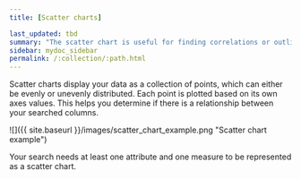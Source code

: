 ```yaml
---
title: [Scatter charts]

last_updated: tbd
summary: "The scatter chart is useful for finding correlations or outliers in your data."
sidebar: mydoc_sidebar
permalink: /:collection/:path.html
---
```

Scatter charts display your data as a collection of points, which can either be evenly or unevenly distributed. Each point is plotted based on its own axes values. This helps you determine if there is a relationship between your searched columns.

 ![]({{ site.baseurl }}/images/scatter_chart_example.png "Scatter chart example")

Your search needs at least one attribute and one measure to be represented as a scatter chart.
